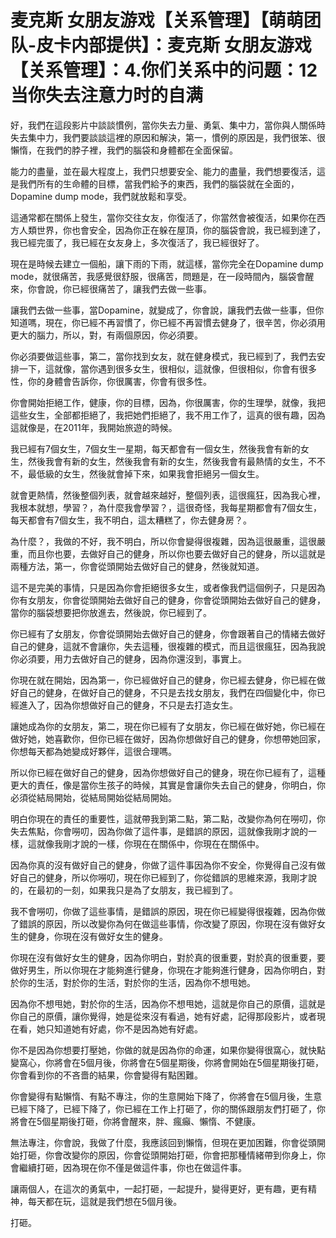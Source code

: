 # 麦克斯 女朋友游戏【关系管理】【萌萌团队-皮卡内部提供】：麦克斯 女朋友游戏【关系管理】：4.你们关系中的问题：12 当你失去注意力时的自满

好，我們在這段影片中談談慣例，當你失去力量、勇氣、集中力，當你與人關係時失去集中力，我們要談談這裡的原因和解決，第一，慣例的原因是，我們很笨、很懶惰，在我們的脖子裡，我們的腦袋和身體都在全面保留。

能力的盡量，並在最大程度上，我們只想要安全、能力的盡量，我們想要復活，這是我們所有的生命體的目標，當我們給予的東西，我們的腦袋就在全面的，Dopamine dump mode，我們就放鬆和享受。

這通常都在關係上發生，當你交往女友，你復活了，你當然會被復活，如果你在西方人類世界，你也會安全，因為你正在躲在屋頂，你的腦袋會說，我已經到達了，我已經完蛋了，我已經在女友身上，多次復活了，我已經很好了。

現在是時候去建立一個船，讓下雨的下雨，就這樣，當你完全在Dopamine dump mode，就很痛苦，我感覺很舒服，很痛苦，問題是，在一段時間內，腦袋會醒來，你會說，你已經很痛苦了，讓我們去做一些事。

讓我們去做一些事，當Dopamine，就變成了，你會說，讓我們去做一些事，但你知道嗎，現在，你已經不再習慣了，你已經不再習慣去健身了，很辛苦，你必須用更大的腦力，所以，對，有兩個原因，你必須要。

你必須要做這些事，第二，當你找到女友，就在健身模式，我已經到了，我們去安排一下，這就像，當你遇到很多女生，很相似，這就像，但很相似，你會有很多性，你的身體會告訴你，你很厲害，你會有很多性。

你會開始拒絕工作，健康，你的目標，因為，你很厲害，你的生理學，就像，我把這些女生，全部都拒絕了，我把她們拒絕了，我不用工作了，這真的很有趣，因為這就像是，在2011年，我開始旅遊的時候。

我已經有7個女生，7個女生一星期，每天都會有一個女生，然後我會有新的女生，然後我會有新的女生，然後我會有新的女生，然後我會有最熱情的女生，不不不，最低級的女生，然後就會掉下來，如果我會拒絕另一個女生。

就會更熱情，然後整個列表，就會越來越好，整個列表，這很瘋狂，因為我心裡，我根本就想，學習？，為什麼我會學習？，這很奇怪，我每星期都會有7個女生，每天都會有7個女生，我不明白，這太糟糕了，你去健身房？。

為什麼？，我做的不好，我不明白，所以你會變得很複雜，因為這很嚴重，這很嚴重，而且你也要，去做好自己的健身，所以你也要去做好自己的健身，所以這就是兩種方法，第一，你會從頭開始去做好自己的健身，然後就知道。

這不是完美的事情，只是因為你會拒絕很多女生，或者像我們這個例子，只是因為你有女朋友，你會從頭開始去做好自己的健身，你會從頭開始去做好自己的健身，當你的腦袋想要把你放進去，然後說，你已經到了。

你已經有了女朋友，你會從頭開始去做好自己的健身，你會跟著自己的情緒去做好自己的健身，這就不會讓你，失去這種，很複雜的模式，而且這很瘋狂，因為我說你必須要，用力去做好自己的健身，因為你還沒到，事實上。

你現在就在開始，因為第一，你已經做好自己的健身，你已經去健身，你已經在做好自己的健身，在做好自己的健身，不只是去找女朋友，我們在四個變化中，你已經進入了，因為你想做好自己的健身，不只是去打造女生。

讓她成為你的女朋友，第二，現在你已經有了女朋友，你已經在做好她，你已經在做好她，她喜歡你，但你已經在做好，因為你想做好自己的健身，你想帶她回家，你想每天都為她變成好夥伴，這很合理嗎。

所以你已經在做好自己的健身，因為你想做好自己的健身，現在你已經有了，這種更大的責任，像是當你生孩子的時候，其實是會讓你失去自己的健身，你明白，你必須從結局開始，從結局開始從結局開始。

明白你現在的責任的重要性，這就帶我到第二點，第二點，改變你為何在嘮叨，你失去焦點，你會嘮叨，因為你做了這件事，是錯誤的原因，這就像我剛才說的一樣，這就像我剛才說的一樣，你現在在關係中，你現在在關係中。

因為你真的沒有做好自己的健身，你做了這件事因為你不安全，你覺得自己沒有做好自己的健身，所以你嘮叨，現在你已經到了，你從錯誤的思維來源，我剛才說的，在最初的一刻，如果我只是為了女朋友，我已經到了。

我不會嘮叨，你做了這些事情，是錯誤的原因，現在你已經變得很複雜，因為你做了錯誤的原因，所以改變你為何在做這些事情，你改變了原因，你現在沒有做好女生的健身，你現在沒有做好女生的健身。

你現在沒有做好女生的健身，因為你明白，對於真的很重要，對於真的很重要，要做好男生，所以你現在才能夠進行健身，你現在才能夠進行健身，因為你明白，對於你的生活，對於你的生活，對於你的生活，因為你不想甩她。

因為你不想甩她，對於你的生活，因為你不想甩她，這就是你自己的原價，這就是你自己的原價，讓你覺得，她是從來沒有看過，她有好處，記得那段影片，或者現在看，她只知道她有好處，你不是因為她有好處。

你不是因為你想要打壓她，你做的就是因為你的命運，如果你變得很窩心，就快點變窩心，你將會在5個月後，你將會在5個星期後，你將會開始在5個星期後打砸，你會看到你的不吝嗇的結果，你會變得有點困難。

你會變得有點懶惰、有點不專注，你的生意開始下降了，你將會在5個月後，生意已經下降了，已經下降了，你已經在工作上打砸了，你的關係跟朋友們打砸了，你將會在5個星期後打砸，你將會醒來，胖、瘋癲、懶惰、不健康。

無法專注，你會說，我做了什麼，我應該回到懶惰，但現在更加困難，你會從頭開始打砸，你會改變你的原因，你會從頭開始打砸，你會把那種情緒帶到你身上，你會繼續打砸，因為現在你不僅是做這件事，你也在做這件事。

讓兩個人，在這次的勇氣中，一起打砸，一起提升，變得更好，更有趣，更有精神，每天都在玩，這就是我們想在5個月後。

打砸。